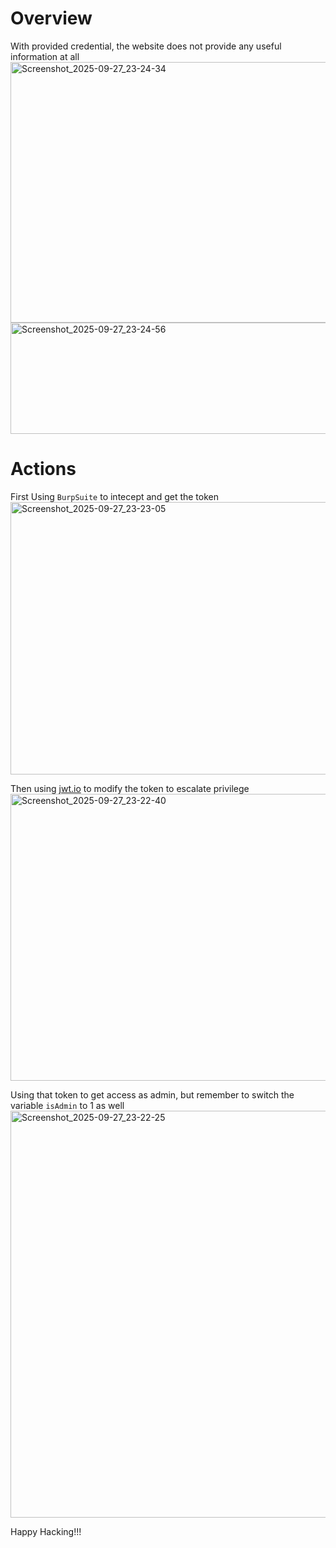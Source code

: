 # Overview
With provided credential, the website does not provide any useful information at all
<img width="1772" height="417" alt="Screenshot_2025-09-27_23-24-34" src="https://github.com/user-attachments/assets/be4bd533-b1c5-493a-96a1-6d18da3da417" />
<img width="1889" height="178" alt="Screenshot_2025-09-27_23-24-56" src="https://github.com/user-attachments/assets/862118ff-28eb-441b-b750-004038c47be9" />

# Actions
First Using `BurpSuite` to intecept and get the token
<img width="1225" height="436" alt="Screenshot_2025-09-27_23-23-05" src="https://github.com/user-attachments/assets/d0341fcc-258c-44dd-8564-107eda361edc" />

Then using [jwt.io](https://www.jwt.io/) to modify the token to escalate privilege
<img width="1321" height="459" alt="Screenshot_2025-09-27_23-22-40" src="https://github.com/user-attachments/assets/bb9052fe-6daa-4d76-85e8-6878a8f3ad10" />

Using that token to get access as admin, but remember to switch the variable `isAdmin` to 1 as well
<img width="1220" height="651" alt="Screenshot_2025-09-27_23-22-25" src="https://github.com/user-attachments/assets/5d46cbd5-7c4e-447b-a08d-e79421563bf1" />

Happy Hacking!!!
